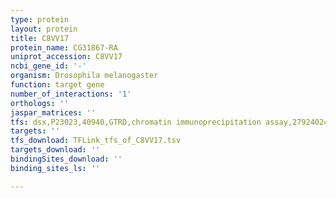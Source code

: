 ```yaml
---
type: protein
layout: protein
title: C8VV17
protein_name: CG31867-RA
uniprot_accession: C8VV17
ncbi_gene_id: '-'
organism: Drosophila melanogaster
function: target gene
number_of_interactions: '1'
orthologs: ''
jaspar_matrices: ''
tfs: dsx,P23023,40940,GTRD,chromatin immunoprecipitation assay,27924024%5Buid%5D,No
targets: ''
tfs_download: TFLink_tfs_of_C8VV17.tsv
targets_download: ''
bindingSites_download: ''
binding_sites_ls: ''

---
```

